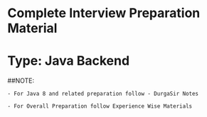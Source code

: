# Complete Interview Preparation Material

# Type: Java Backend

##NOTE:

    - For Java 8 and related preparation follow - DurgaSir Notes

    - For Overall Preparation follow Experience Wise Materials
 
